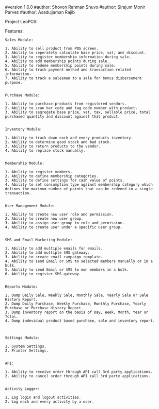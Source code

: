 #version 1.0.0
#author: Shovon Rahman Shuvo
#author: Sirajum Monir Parvez
#author: Asadujjaman Rajib

Project LeoPOS:

Features:
	
	Sales Module:
	
	1. Ability to sell product from POS screen.
	2. Ability to seperately calculate base price, vat, and discount.
	3. Ability to register membership information during sale.
	4. Ability to add membership points during sale.
	5. Ability to redeme membership points during sale.
	6. Ability to track payment method and transaction related information.
	7. Ability to track a salesman to a sale for bonus disbersement purpose.
	
	
	Purchase Module:
	
	1. Ability to purchase products from registered vendors.
	2. Ability to scan bar code and tag code number with product.
	3. Ability to segregate base price, vat, tax, sellable price, total purchased quantity and discount against that product.
	
	
	Inventory Module:
	
	1. Ability to track down each and every products inventory.
	2. Ability to determine good stock and bad stock.
	3. Ability to return products to the vendor.
	4. Ability to replace stock manually.
	
	
	Membership Module:
	
	1. Ability to register members.
	2. Ability to define membership categories.
	3. Ability to define settings for cash value of points.
	4. Ability to set consumption type against membership category which defines the maximum number of points that can be redemed in a single transaction.

	
	User Management Module:
	
	1. Ability to create new user role and permission.
	2. Ability to create new user group.
	3. Ability to assign user group to role and permission.
	4. Ability to create user under a specific user group.
	
	
	SMS and Email Marketing Module:
	
	1. Ability to add multiple emails for emails.
	2. Ability to add multiple SMS gateway.
	3. Ability to create email campaign template.
	4. Ability to send Email or SMS to selected members manually or in a bulk.
	5. Ability to send Email or SMS to non members in a bulk.
	6. Ability to register SMS gateway.
	
	
	Reports Module:
	
	1. Dump Daily Sale, Weekly Sale, Monthly Sale, Yearly Sale or Sale History Report.
	2. Dump Daily Purchase, Weekly Purchase, Monthly Purchase, Yearly Purchase or Purchase History Report.
	3. Dump inventory report on the basis of Day, Week, Month, Year or Total.
	4. Dump indevidual product based purchase, sale and inventory report.
	
	
	
	Settings Module:
	
	1. System Settings.
	2. Printer Settings.
	
	
	API:
	
	1. Ability to receive order through API call 3rd party applications.
	2. Ability to cancel order through API call 3rd party applications.


	Activity Logger:
	
	1. Log login and logout activities.
	2. Log each and every activity by a user.
